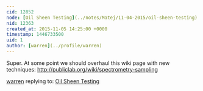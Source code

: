 ```yaml
---
cid: 12852
node: [Oil Sheen Testing](../notes/Matej/11-04-2015/oil-sheen-testing)
nid: 12363
created_at: 2015-11-05 14:25:00 +0000
timestamp: 1446733500
uid: 1
author: [warren](../profile/warren)
---
```


Super. At some point we should overhaul this wiki page with new techniques: http://publiclab.org/wiki/spectrometry-sampling

[warren](../profile/warren) replying to: [Oil Sheen Testing](../notes/Matej/11-04-2015/oil-sheen-testing)

